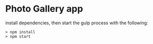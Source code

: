 # Photo Gallery app

install dependencies, then start the gulp process with the following:

```
> npm install
> npm start
```
